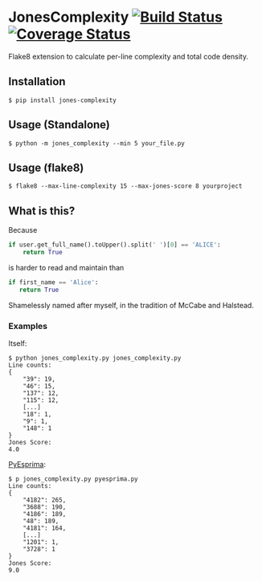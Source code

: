 # JonesComplexity [![Build Status](https://travis-ci.org/Miserlou/JonesComplexity.svg)](https://travis-ci.org/Miserlou/JonesComplexity) [![Coverage Status](https://coveralls.io/repos/github/Miserlou/JonesComplexity/badge.svg)](https://coveralls.io/github/Miserlou/JonesComplexity)

Flake8 extension to calculate per-line complexity and total code density.

## Installation

    $ pip install jones-complexity

## Usage (Standalone)

    $ python -m jones_complexity --min 5 your_file.py

## Usage (flake8)

    $ flake8 --max-line-complexity 15 --max-jones-score 8 yourproject

## What is this?

Because

```python
if user.get_full_name().toUpper().split(' ')[0] == 'ALICE':
    return True
```

is harder to read and maintain than

```python
if first_name == 'Alice':
   return True
```

Shamelessly named after myself, in the tradition of McCabe and Halstead.

### Examples

Itself:

    $ python jones_complexity.py jones_complexity.py
    Line counts:
    {
        "39": 19,
        "46": 15,
        "137": 12,
        "115": 12,
        [...]
        "18": 1,
        "9": 1,
        "148": 1
    }
    Jones Score:
    4.0

[PyEsprima](https://raw.githubusercontent.com/PiotrDabkowski/Js2Py/master/examples/pyesprima.py):

    $ p jones_complexity.py pyesprima.py
    Line counts:
    {
        "4182": 265,
        "3688": 190,
        "4186": 189,
        "48": 189,
        "4181": 164,
        [...]
        "1201": 1,
        "3728": 1
    }
    Jones Score:
    9.0
